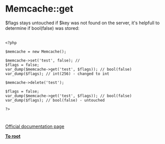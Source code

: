 # Memcache::get



$flags stays untouched if $key was not found on the server, it&apos;s helpfull to determine if bool(false) was stored:<br><br>

```
<?php

$memcache = new Memcache();

$memcache->set('test', false); // 
$flags = false;
var_dump($memcache->get('test', $flags)); // bool(false)
var_dump($flags); // int(256) - changed to int

$memcache->delete('test');

$flags = false;
var_dump($memcache->get('test', $flags)); // bool(false)
var_dump($flags); // bool(false) - untouched

?>
```
  

#

[Official documentation page](https://www.php.net/manual/en/memcache.get.php)

**[To root](/README.md)**